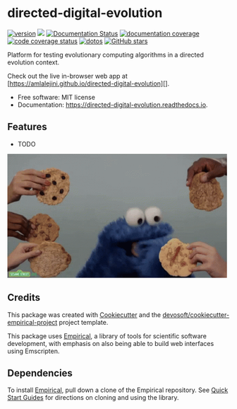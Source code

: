 
# directed-digital-evolution


[![version](https://img.shields.io/endpoint?url=https%3A%2F%2Famlalejini.github.io%2Fdirected-digital-evolution%2Fversion-badge.json)](https://github.com/amlalejini/directed-digital-evolution/releases)
[![](https://img.shields.io/travis/amlalejini/directed-digital-evolution.svg)](https://travis-ci.com/amlalejini/directed-digital-evolution)
[![Documentation Status](https://readthedocs.org/projects/directed-digital-evolution/badge/?version=latest)](https://directed-digital-evolution.readthedocs.io/en/latest/?badge=latest)
[![documentation coverage](https://img.shields.io/endpoint?url=https%3A%2F%2Famlalejini.github.io%2Fdirected-digital-evolution%2Fdocumentation-coverage-badge.json)](https://directed-digital-evolution.readthedocs.io/en/latest/)
[![code coverage status](https://codecov.io/gh/amlalejini/directed-digital-evolution/branch/main/graph/badge.svg)](https://codecov.io/gh/amlalejini/directed-digital-evolution)
[![dotos](https://img.shields.io/endpoint?url=https%3A%2F%2Famlalejini.com%2Fdirected-digital-evolution%2Fdoto-badge.json)](https://github.com/amlalejini/directed-digital-evolution/search?q=todo+OR+fixme&type=)
[![GitHub stars](https://img.shields.io/github/stars/amlalejini/directed-digital-evolution.svg?style=flat-square&logo=github&label=Stars&logoColor=white)](https://github.com/amlalejini/directed-digital-evolution)

Platform for testing evolutionary computing algorithms in a directed evolution context.

Check out the live in-browser web app at [https://amlalejini.github.io/directed-digital-evolution][].


-   Free software: MIT license
-   Documentation: <https://directed-digital-evolution.readthedocs.io>.

## Features

-   TODO

![cookie monster example](docs/assets/cookie.gif)

## Credits

This package was created with [Cookiecutter][] and the [devosoft/cookiecutter-empirical-project][] project template.

This package uses [Empirical](https://github.com/devosoft/Empirical#readme), a library of tools for scientific software development, with emphasis on also being able to build web interfaces using Emscripten.

## Dependencies

To install [Empirical](https://github.com/devosoft/Empirical), pull down a clone of the Empirical repository.  See [Quick Start Guides](https://empirical.readthedocs.io/en/latest/QuickStartGuides) for directions on cloning and using the library.


  [https://amlalejini.github.io/directed-digital-evolution]:
    https://amlalejini.github.io/directed-digital-evolution
  [Cookiecutter]: https://github.com/audreyr/cookiecutter
  [devosoft/cookiecutter-empirical-project]: https://github.com/devosoft/cookiecutter-empirical-project

